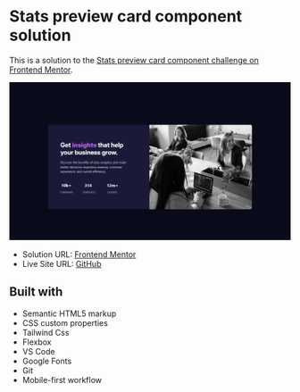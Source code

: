 <h1>Stats preview card component solution</h1>

This is a solution to the [Stats preview card component challenge on Frontend Mentor](https://www.frontendmentor.io/challenges/stats-preview-card-component-8JqbgoU62). 


<img src="images/site-image.png"></img>



- Solution URL: [Frontend Mentor]()
- Live Site URL: [GitHub]()



<h2>Built with</h2>

- Semantic HTML5 markup
- CSS custom properties
- Tailwind Css
- Flexbox
- VS Code
- Google Fonts
- Git
- Mobile-first workflow
